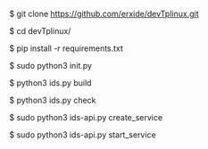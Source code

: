 
$ git clone https://github.com/erxide/devTplinux.git


$ cd devTplinux/


$ pip install -r requirements.txt


$ sudo python3 init.py


$ python3 ids.py build


$ python3 ids.py check


$ sudo python3 ids-api.py create_service


$ sudo python3 ids-api.py start_service
